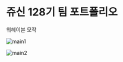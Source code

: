 # 쥬신 128기 팀 포트폴리오
워헤이븐 모작


![main1](https://user-images.githubusercontent.com/98932716/219324616-50f474cf-d1db-42c4-aabc-45a37501ad47.png)


![main2](https://user-images.githubusercontent.com/98932716/219324589-5b638a1b-7e16-4dc0-975a-4f1faf62c36a.png)

